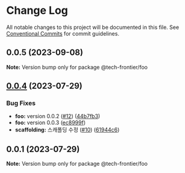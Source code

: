 # Change Log

All notable changes to this project will be documented in this file.
See [Conventional Commits](https://conventionalcommits.org) for commit guidelines.

## 0.0.5 (2023-09-08)

**Note:** Version bump only for package @tech-frontier/foo





## [0.0.4](https://github.com/Tech-Frontier/tech-frontier-packages/compare/@tech-frontier/foo@0.0.1...@tech-frontier/foo@0.0.4) (2023-07-29)


### Bug Fixes

* **foo:** version 0.0.2 ([#12](https://github.com/Tech-Frontier/tech-frontier-packages/issues/12)) ([44b7fb3](https://github.com/Tech-Frontier/tech-frontier-packages/commit/44b7fb3b9677c591125f4fc7db515a89f24c99df))
* **foo:** version 0.0.3 ([ec8999f](https://github.com/Tech-Frontier/tech-frontier-packages/commit/ec8999f45b53859be9946ce4a7813664b1c54c90))
* **scaffolding:** 스캐폴딩 수정 ([#10](https://github.com/Tech-Frontier/tech-frontier-packages/issues/10)) ([61944c6](https://github.com/Tech-Frontier/tech-frontier-packages/commit/61944c6530dbea8cf8df9342982b3748e20f6c9d))





## 0.0.1 (2023-07-29)

**Note:** Version bump only for package @tech-frontier/foo
